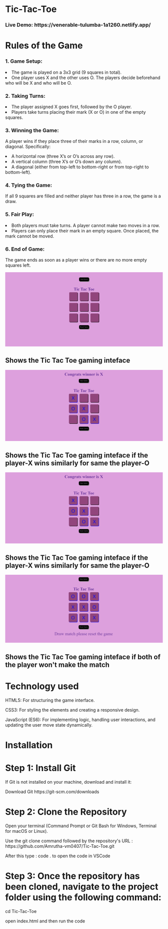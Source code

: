 <h1>Tic-Tac-Toe</h1>
<h3>Live Demo: https://venerable-tulumba-1a1260.netlify.app/</h3>
<h1>Rules of the Game</h1>
<h3>1. Game Setup:</h3>
<li>The game is played on a 3x3 grid (9 squares in total).</li>
<li>One player uses X and the other uses O. The players decide beforehand who will be X and who will be O.</li>
<h3>2. Taking Turns:</h3>
<li>The player assigned X goes first, followed by the O player.</li>
<li>Players take turns placing their mark (X or O) in one of the empty squares.</li>
<h3>3. Winning the Game:</h3>
<p>A player wins if they place three of their marks in a row, column, or diagonal. Specifically:</p>

<li>A horizontal row (three X’s or O’s across any row).</li>
<li>A vertical column (three X’s or O’s down any column).</li>
<li>A diagonal (either from top-left to bottom-right or from top-right to bottom-left).</li>
<h3>4. Tying the Game:</h3>
<p>If all 9 squares are filled and neither player has three in a row, the game is a draw.</p>
<h3>5. Fair Play:</h3>
<li>Both players must take turns. A player cannot make two moves in a row.</li>
<li>Players can only place their mark in an empty square. Once placed, the mark cannot be moved.</li>
<h3>6. End of Game:</h3>
<p>The game ends as soon as a player wins or there are no more empty squares left.</p>
<img src="https://github.com/Amrutha-vm0407/Tic-Tac-Toe/blob/main/Screenshot%202024-10-03%20225308.png">
<h2>Shows the Tic Tac Toe gaming inteface</h2>
<img src="https://github.com/Amrutha-vm0407/Tic-Tac-Toe/blob/main/Screenshot%202024-10-03%20225331.png">
<h2>Shows the Tic Tac Toe gaming inteface if the player-X wins similarly for same the player-O</h2>
<img src="https://github.com/Amrutha-vm0407/Tic-Tac-Toe/blob/main/Screenshot%202024-10-03%20225331.png">
<h2>Shows the Tic Tac Toe gaming inteface if the player-X wins similarly for same the player-O</h2>
<img src="https://github.com/Amrutha-vm0407/Tic-Tac-Toe/blob/main/Screenshot%202024-10-03%20225501.png">
<h2>Shows the Tic Tac Toe gaming inteface if both of the player won't make the match</h2>

<h1>Technology used</h1>
<p>HTML5: For structuring the game interface.</p>
<p>CSS3: For styling the elements and creating a responsive design.</p>
<p>JavaScript (ES6): For implementing logic, handling user interactions, and updating the user move state dynamically.</p>

<h1>Installation</h1>

<h1>Step 1: Install Git </h1>
<p>If Git is not installed on your machine, download and install it:</p>
<p>Download Git https://git-scm.com/downloads</p>


<h1>Step 2: Clone the Repository</h1>
<p>Open your terminal (Command Prompt or Git Bash for Windows, Terminal for macOS or Linux).</p>
<p>Use the git clone command followed by the repository's URL : https://github.com/Amrutha-vm0407/Tic-Tac-Toe.git</p>
<p>After this type : code . to open the code in VSCode</p>



<h1>Step 3: Once the repository has been cloned, navigate to the project folder using the following command:</h1>
<p>cd Tic-Tac-Toe</p>
<p>open index.html and then run the code </p>
